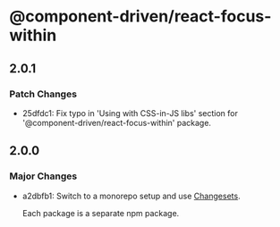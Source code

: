 # @component-driven/react-focus-within

## 2.0.1

### Patch Changes

- 25dfdc1: Fix typo in 'Using with CSS-in-JS libs' section for '@component-driven/react-focus-within' package.

## 2.0.0

### Major Changes

- a2dbfb1: Switch to a monorepo setup and use [Changesets](https://github.com/atlassian/changesets).

  Each package is a separate npm package.
